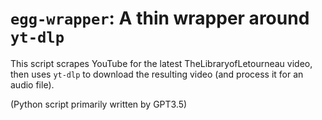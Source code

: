 # `egg-wrapper`: A thin wrapper around `yt-dlp` 

This script scrapes YouTube for the latest TheLibraryofLetourneau video, then uses `yt-dlp` to download the resulting video (and process it for an audio file).

(Python script primarily written by GPT3.5)

